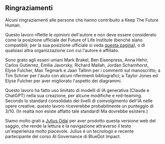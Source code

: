 ## Ringraziamenti

Alcuni ringraziamenti alle persone che hanno contribuito a Keep The Future Human.

Questo lavoro riflette le opinioni dell'autore e non deve essere considerato come la posizione ufficiale del Future of Life Institute (benché siano compatibili; per la sua posizione ufficiale si veda [questa pagina](https://futureoflife.org/our-position-on-ai/)), o di qualsiasi altra organizzazione con cui l'autore è affiliato.

Sono grato agli esseri umani Mark Brakel, Ben Eisenpress, Anna Hehir, Carlos Gutierrez, Emilia Javorsky, Richard Mallah, Jordan Scharnhorst, Elyse Fulcher, Max Tegmark e Jaan Tallinn per i commenti sul manoscritto; a Tim Schrier per l'aiuto con alcuni riferimenti bibliografici; a Taylor Jones ed Elyse Fulcher per aver migliorato l'aspetto dei diagrammi.

Questo lavoro ha fatto uso limitato di modelli di IA generativa (Claude e ChatGPT) nella sua creazione, per alcune modifiche e red-teaming. Secondo lo standard consolidato dei livelli di coinvolgimento dell'IA nelle opere creative, questo lavoro riceverebbe probabilmente un punteggio di 3/10. (In realtà non esiste affatto tale standard! Ma dovrebbe esistere.)

Siamo molto grati a [Julius Odai](https://www.linkedin.com/in/julius-odai/) per aver prodotto questa versione web del saggio, che rende la lettura e la navigazione attraverso il testo un'esperienza molto piacevole. Julius è un tecnologo e recente partecipante del corso AI Governance di BlueDot Impact.